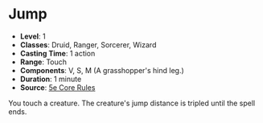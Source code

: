 # Jump

- **Level**: 1
- **Classes**: Druid, Ranger, Sorcerer, Wizard
- **Casting Time**: 1 action
- **Range**: Touch
- **Components**: V, S, M (A grasshopper's hind leg.)
- **Duration**: 1 minute
- **Source**: [5e Core Rules](http://dnd.wizards.com/articles/features/systems-reference-document-srd)

You touch a creature. The creature's jump distance is tripled until the spell ends.

